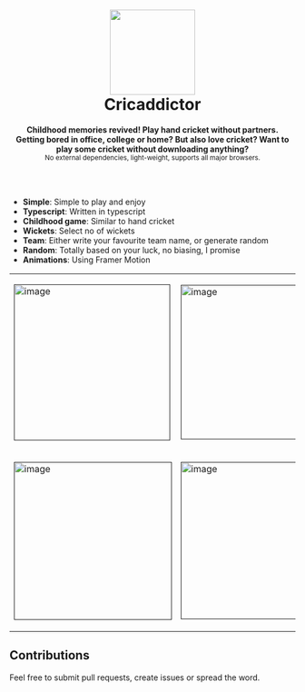 <h1 align="center"><img height="150" src="https://cricaddictor.vercel.app/favicon-cricket.png" /><br> Cricaddictor</h1>

<p align="center">
  <b>Childhood memories revived! Play hand cricket without partners.</b></br>
  <b>Getting bored in office, college or home? But also love cricket? Want to play some cricket without downloading anything?</b></br>
  <sub>No external dependencies, light-weight, supports all major browsers.</sub><br>
</p>
<br/>
<br/>
      
- **Simple**: Simple to play and enjoy
- **Typescript**: Written in typescript
- **Childhood game**: Similar to hand cricket
- **Wickets**: Select no of wickets
- **Team**: Either write your favourite team name, or generate random
- **Random**: Totally based on your luck, no biasing, I promise
- **Animations**: Using Framer Motion

<table>
    <tr>
      <td><p align="left">
    <a href="" target="blank">
        <img width="275" alt="image" src="https://github.com/user-attachments/assets/16f9a8a5-f105-4388-a20a-652b8f95a98a">

  </p></td>
      <td><p align="left">
    <a href="" target="blank"><img width="272" alt="image" src="https://github.com/user-attachments/assets/ac1f5b7c-7125-4694-8845-ba375500f1b1">

  </p></td>
       <td><p align="left">
    <a href="" target="blank"><img width="274" alt="image" src="https://github.com/user-attachments/assets/9832178e-8031-42c8-a86d-c15703477091">

  </p></td>
    </tr>

  <tr>
      <td><p align="left">
    <a href="" target="blank"><img width="278" alt="image" src="https://github.com/user-attachments/assets/3e926535-cd2e-4851-a6e5-7200b12b37e8">

  </p></td>
      <td><p align="left">
    <a href="" target="blank"><img width="277" alt="image" src="https://github.com/user-attachments/assets/cb879235-51b7-4979-b1dc-1ec14e435652">

  </p></td>
       <td><p align="left">
    <a href="" target="blank"><img width="278" alt="image" src="https://github.com/user-attachments/assets/4e35381a-37e7-4fad-bdf6-aede03b04e92">

  </p></td>
    </tr>
</table>

## Contributions

Feel free to submit pull requests, create issues or spread the word.

